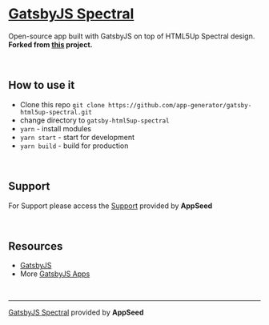 # [GatsbyJS Spectral](https://gatsby-html5up-spectral.appseed.us)

Open-source app built with GatsbyJS on top of HTML5Up Spectral design. 
**Forked from [this](https://github.com/anubhavsrivastava/gatsby-starter-spectral) project.**

<br />

## How to use it
- Clone this repo `git clone https://github.com/app-generator/gatsby-html5up-spectral.git`
- change directory to `gatsby-html5up-spectral`
- `yarn` - install modules
- `yarn start` - start for development
- `yarn build` - build for production

<br />

## Support

For Support please access the [Support](https://appseed.us/support) provided by **AppSeed** 

<br />

## Resources
 
 - [GatsbyJS](https://www.gatsbyjs.org/)
 - More [GatsbyJS Apps](https://appseed.us/apps/gatsbyjs)

<br />

---
[GatsbyJS Spectral](https://gatsby-html5up-spectral.appseed.us) provided by **AppSeed**
